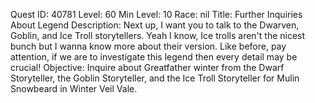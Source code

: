Quest ID: 40781
Level: 60
Min Level: 10
Race: nil
Title: Further Inquiries About Legend
Description: Next up, I want you to talk to the Dwarven, Goblin, and Ice Troll storytellers. Yeah I know, Ice trolls aren't the nicest bunch but I wanna know more about their version. Like before, pay attention, if we are to investigate this legend then every detail may be crucial!
Objective: Inquire about Greatfather winter from the Dwarf Storyteller, the Goblin Storyteller, and the Ice Troll Storyteller for Mulin Snowbeard in Winter Veil Vale.
